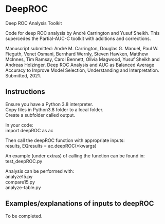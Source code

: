 # DeepROC
Deep ROC Analysis Toolkit

Code for deep ROC analysis by André Carrington and Yusuf Sheikh.  This supercedes the Partial-AUC-C toolkit with additions and corrections.

Manuscript submitted:
André M. Carrington, Douglas G. Manuel, Paul W. Fieguth, Venet Osmani, Bernhard Wernly, Steven Hawken, Matthew McInnes, Tim Ramsay, Carol Bennett, Olivia Magwood, Yusuf Sheikh and Andreas Holzinger. Deep ROC Analysis and AUC as Balanced Average Accuracy to Improve Model Selection, Understanding and Interpretation. Submitted, 2021.

## Instructions
Ensure you have a Python 3.8 interpreter.  
Copy files in Python3.8 folder to a local folder.  
Create a subfolder called output.

In your code:  
import deepROC as ac  
  
Then call the deepROC function with appropriate inputs:  
results, EQresults = ac.deepROC(*kwargs)  
  
An example (under extras) of calling the function can be found in:  
test_deepROC.py  
  
Analysis can be performed with:  
analyze15.py  
compare15.py  
analyze-table.py  

## Examples/explanations of inputs to deepROC
To be completed.  
